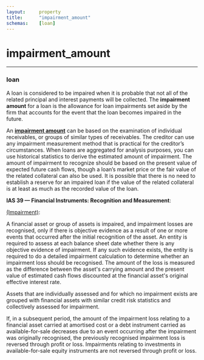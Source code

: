 ```yaml
---
layout:		property  
title:		"impairment_amount"  
schemas:	[loan]  
---
```


# impairment_amount

---

### loan

A loan is considered to be impaired when it is probable that not all of the related principal and interest payments will be collected. The **impairment amount** for a loan is the allowance for loan impairments set aside by the firm that accounts for the event that the loan becomes impaired in the future.

An [**impairment amount**][amountdef] can be based on the examination of individual receivables, or groups of similar types of receivables. The creditor can use any impairment measurement method that is practical for the creditor’s circumstances. When loans are aggregated for analysis purposes, you can use historical statistics to derive the estimated amount of impairment. The amount of impairment to recognize should be based on the present value of expected future cash flows, though a loan’s market price or the fair value of the related collateral can also be used. It is possible that there is no need to establish a reserve for an impaired loan if the value of the related collateral is at least as much as the recorded value of the loan.

[amountdef]: http://www.accountingtools.com/questions-and-answers/loan-impairment-accounting.html

**IAS 39 — Financial Instruments: Recognition and Measurement**:

[(Impairment)][impairdef]:

A financial asset or group of assets is impaired, and impairment losses are recognised, only if there is objective evidence as a result of one or more events that occurred after the initial recognition of the asset. An entity is required to assess at each balance sheet date whether there is any objective evidence of impairment. If any such evidence exists, the entity is required to do a detailed impairment calculation to determine whether an impairment loss should be recognised. The amount of the loss is measured as the difference between the asset's carrying amount and the present value of estimated cash flows discounted at the financial asset's original effective interest rate.

Assets that are individually assessed and for which no impairment exists are grouped with financial assets with similar credit risk statistics and collectively assessed for impairment.

If, in a subsequent period, the amount of the impairment loss relating to a financial asset carried at amortised cost or a debt instrument carried as available-for-sale decreases due to an event occurring after the impairment was originally recognised, the previously recognised impairment loss is reversed through profit or loss. Impairments relating to investments in available-for-sale equity instruments are not reversed through profit or loss.

[impairdef]: http://www.iasplus.com/en/standards/ias/ias39 